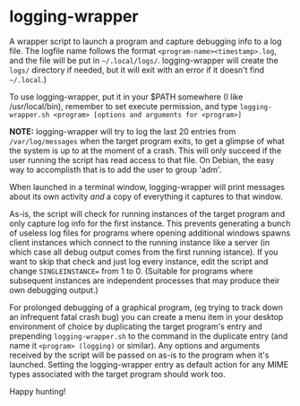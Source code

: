 # logging-wrapper
A wrapper script to launch a program and capture debugging info to a log file. The logfile name follows the format `<program-name><timestamp>.log`, and the file will be put in `~/.local/logs/`. logging-wrapper will create the `logs/` directory if needed, but it will exit with an error if it doesn't find `~/.local`.)

To use logging-wrapper, put it in your $PATH somewhere (I like /usr/local/bin), remember to set execute permission, and type `logging-wrapper.sh <program> [options and arguments for <program>]`

**NOTE:** logging-wrapper will try to log the last 20 entries from `/var/log/messages` when the target program exits, to get a glimpse of what the system is up to at the moment of a crash. This will only succeed if the user running the script has read access to that file. On Debian, the easy way to accomplisth that is to add the user to group 'adm'.

When launched in a terminal window, logging-wrapper will print messages about its own activity *and* a copy of everything it captures to that window.

As-is, the script will check for running instances of the target program and only capture log info for the first instance. This prevents generating a bunch of useless log files for programs where opening additional windows spawns client instances which connect to the running instance like a server (in which case all debug output comes from the first running istance). If you want to skip that check and just log every instance, edit the script and change `SINGLEINSTANCE=` from 1 to 0. (Suitable for programs where subsequent instances are independent processes that may produce their own debugging output.)

For prolonged debugging of a graphical program, (eg trying to track down an infrequent fatal crash bug) you can create a menu item in your desktop environment of choice by duplicating the target program's entry and prepending `logging-wrapper.sh` to the command in the duplicate entry (and name it `<program> (logging)` or similar). Any options and arguments received by the script will be passed on as-is to the program when it's launched. Setting the logging-wrapper entry as default action for any MIME types associated with the target program should work too.

Happy hunting!
